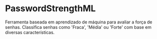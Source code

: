 # PasswordStrengthML
Ferramenta baseada em aprendizado de máquina para avaliar a força de senhas. Classifica senhas como 'Fraca', 'Média' ou 'Forte' com base em diversas características.
